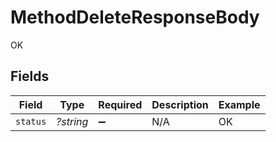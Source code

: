 # MethodDeleteResponseBody

OK


## Fields

| Field              | Type               | Required           | Description        | Example            |
| ------------------ | ------------------ | ------------------ | ------------------ | ------------------ |
| `status`           | *?string*          | :heavy_minus_sign: | N/A                | OK                 |